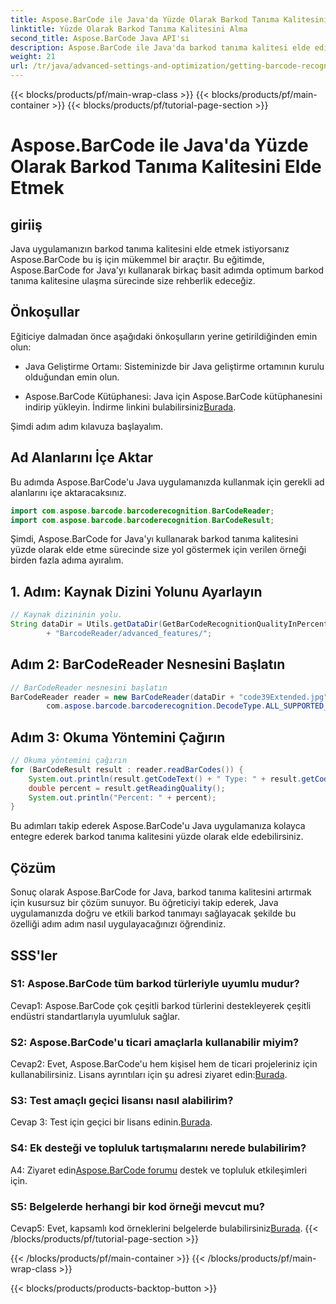 ```yaml
---
title: Aspose.BarCode ile Java'da Yüzde Olarak Barkod Tanıma Kalitesini Elde Etmek
linktitle: Yüzde Olarak Barkod Tanıma Kalitesini Alma
second_title: Aspose.BarCode Java API'si
description: Aspose.BarCode ile Java'da barkod tanıma kalitesi elde ediliyor. En iyi sonuçları elde etmek için adım adım kılavuzumuzu izleyin.
weight: 21
url: /tr/java/advanced-settings-and-optimization/getting-barcode-recognition-quality-percent/
---
```


{{< blocks/products/pf/main-wrap-class >}}
{{< blocks/products/pf/main-container >}}
{{< blocks/products/pf/tutorial-page-section >}}

# Aspose.BarCode ile Java'da Yüzde Olarak Barkod Tanıma Kalitesini Elde Etmek

## giriiş

Java uygulamanızın barkod tanıma kalitesini elde etmek istiyorsanız Aspose.BarCode bu iş için mükemmel bir araçtır. Bu eğitimde, Aspose.BarCode for Java'yı kullanarak birkaç basit adımda optimum barkod tanıma kalitesine ulaşma sürecinde size rehberlik edeceğiz.

## Önkoşullar

Eğiticiye dalmadan önce aşağıdaki önkoşulların yerine getirildiğinden emin olun:

- Java Geliştirme Ortamı: Sisteminizde bir Java geliştirme ortamının kurulu olduğundan emin olun.

-  Aspose.BarCode Kütüphanesi: Java için Aspose.BarCode kütüphanesini indirip yükleyin. İndirme linkini bulabilirsiniz[Burada](https://releases.aspose.com/barcode/java/).

Şimdi adım adım kılavuza başlayalım.

## Ad Alanlarını İçe Aktar

Bu adımda Aspose.BarCode'u Java uygulamanızda kullanmak için gerekli ad alanlarını içe aktaracaksınız.

```java
import com.aspose.barcode.barcoderecognition.BarCodeReader;
import com.aspose.barcode.barcoderecognition.BarCodeResult;


```

Şimdi, Aspose.BarCode for Java'yı kullanarak barkod tanıma kalitesini yüzde olarak elde etme sürecinde size yol göstermek için verilen örneği birden fazla adıma ayıralım.

## 1. Adım: Kaynak Dizini Yolunu Ayarlayın

```java
// Kaynak dizininin yolu.
String dataDir = Utils.getDataDir(GetBarCodeRecognitionQualityInPercent.class)
		+ "BarcodeReader/advanced_features/";
```

## Adım 2: BarCodeReader Nesnesini Başlatın

```java
// BarCodeReader nesnesini başlatın
BarCodeReader reader = new BarCodeReader(dataDir + "code39Extended.jpg",
		com.aspose.barcode.barcoderecognition.DecodeType.ALL_SUPPORTED_TYPES);
```

## Adım 3: Okuma Yöntemini Çağırın

```java
// Okuma yöntemini çağırın
for (BarCodeResult result : reader.readBarCodes()) {
	System.out.println(result.getCodeText() + " Type: " + result.getCodeType());
	double percent = result.getReadingQuality();
	System.out.println("Percent: " + percent);
}
```

Bu adımları takip ederek Aspose.BarCode'u Java uygulamanıza kolayca entegre ederek barkod tanıma kalitesini yüzde olarak elde edebilirsiniz.

## Çözüm

Sonuç olarak Aspose.BarCode for Java, barkod tanıma kalitesini artırmak için kusursuz bir çözüm sunuyor. Bu öğreticiyi takip ederek, Java uygulamanızda doğru ve etkili barkod tanımayı sağlayacak şekilde bu özelliği adım adım nasıl uygulayacağınızı öğrendiniz.

## SSS'ler

### S1: Aspose.BarCode tüm barkod türleriyle uyumlu mudur?

Cevap1: Aspose.BarCode çok çeşitli barkod türlerini destekleyerek çeşitli endüstri standartlarıyla uyumluluk sağlar.

### S2: Aspose.BarCode'u ticari amaçlarla kullanabilir miyim?

 Cevap2: Evet, Aspose.BarCode'u hem kişisel hem de ticari projeleriniz için kullanabilirsiniz. Lisans ayrıntıları için şu adresi ziyaret edin:[Burada](https://purchase.aspose.com/buy).

### S3: Test amaçlı geçici lisansı nasıl alabilirim?

Cevap 3: Test için geçici bir lisans edinin.[Burada](https://purchase.aspose.com/temporary-license/).

### S4: Ek desteği ve topluluk tartışmalarını nerede bulabilirim?

 A4: Ziyaret edin[Aspose.BarCode forumu](https://forum.aspose.com/c/barcode/13) destek ve topluluk etkileşimleri için.

### S5: Belgelerde herhangi bir kod örneği mevcut mu?

 Cevap5: Evet, kapsamlı kod örneklerini belgelerde bulabilirsiniz[Burada](https://reference.aspose.com/barcode/java/).
{{< /blocks/products/pf/tutorial-page-section >}}

{{< /blocks/products/pf/main-container >}}
{{< /blocks/products/pf/main-wrap-class >}}

{{< blocks/products/products-backtop-button >}}
